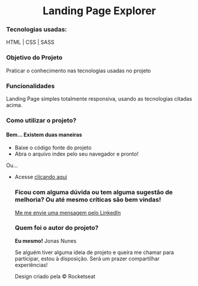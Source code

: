 <h1 align="center">Landing Page Explorer</h1>

<h3>Tecnologias usadas:</h3>
<p>HTML | CSS | SASS</p>

<h3>Objetivo do Projeto</h3>
<p>Praticar o conhecimento nas tecnologias usadas no projeto</p>

<h3>Funcionalidades</h3>
<p>Landing Page simples totalmente responsiva, usando as tecnologias citadas acima.</p>

<h3>Como utilizar o projeto?</h3>
<h4>Bem... Existem duas maneiras</h4>
<ul>
  <li>Baixe o código fonte do projeto</li>
  <li>Abra o arquivo index pelo seu navegador e pronto!</li>
</ul>
<p>Ou...</p>
<ul>
  <li>Acesse <a href="https://jonasnunes.github.io/landing-page-explorer" target="_blank">clicando aqui</a>

<h3>Ficou com alguma dúvida ou tem alguma sugestão de melhoria? Ou até mesmo críticas são bem vindas!</h3>
<a href="https://www.linkedin.com/in/jonasnunees/" target="_blank">Me me envie uma mensagem pelo LinkedIn</a>

<h3>Quem foi o autor do projeto?</h3>
<p><strong>Eu mesmo!</strong> Jonas Nunes</p>
<p>Se alguém tiver alguma ideia de projeto e queira me chamar para participar, estou à disposição. Será um prazer compartilhar experiências!</p>
Design criado pela &copy; Rocketseat
